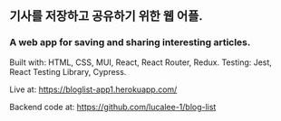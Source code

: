 ## 기사를 저장하고 공유하기 위한 웹 어플. 
### A web app for saving and sharing interesting articles. 

Built with: HTML, CSS, MUI, React, React Router, Redux. Testing: Jest, React Testing Library, Cypress.

Live at: https://bloglist-app1.herokuapp.com/

Backend code at: https://github.com/lucalee-1/blog-list